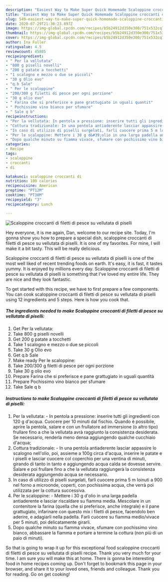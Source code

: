 ```yaml
---
description: "Easiest Way to Make Super Quick Homemade Scaloppine croccanti di filetti di pesce su vellutata di piselli"
title: "Easiest Way to Make Super Quick Homemade Scaloppine croccanti di filetti di pesce su vellutata di piselli"
slug: 549-easiest-way-to-make-super-quick-homemade-scaloppine-croccanti-di-filetti-di-pesce-su-vellutata-di-piselli
date: 2020-07-29T21:30:23.897Z
image: https://img-global.cpcdn.com/recipes/b5b24912d350e300/751x532cq70/scaloppine-croccanti-di-filetti-di-pesce-su-vellutata-di-piselli-recipe-main-photo.jpg
thumbnail: https://img-global.cpcdn.com/recipes/b5b24912d350e300/751x532cq70/scaloppine-croccanti-di-filetti-di-pesce-su-vellutata-di-piselli-recipe-main-photo.jpg
cover: https://img-global.cpcdn.com/recipes/b5b24912d350e300/751x532cq70/scaloppine-croccanti-di-filetti-di-pesce-su-vellutata-di-piselli-recipe-main-photo.jpg
author: Ina Fuller
ratingvalue: 4.5
reviewcount: 45805
recipeingredient:
- " Per la vellutata"
- "800 g piselli novelli"
- "200 g patate a tocchetti"
- "1 scalogno e mezzo o due se piccoli"
- "30 g Olio evo"
- "q.b Sale"
- " Per le scaloppine"
- "200/300 g filetti di pesce per ogni porzione"
- "30 g olio evo"
- " Farina che si preferisce e pane grattugiato in uguali quantit"
- " Pochissimo vino bianco per sfumare"
- " Sale q b"
recipeinstructions:
- "Per la vellutata: In pentola a pressione: inserire tutti gli ingredienti con 120 g d&#39;acqua. Cuocere per 10 minuti dal fischio. Quando è possibile, aprire la pentola, salare e con un frullatore ad immersione (o altro tipo) frullare fino a che la vellutata avrà raggiunto la consistenza desiderata. Se necessario, renderla meno densa aggiungendo qualche cucchiaio d&#39;acqua;"
- "Cottura tradizionale: In una pentola antiaderente lasciar appassire lo scalogno nell&#39;olio, poi, assieme a 100g circa d&#39;acqua, inserire le patate e i piselli e lasciar cuocere col coperchio per una ventina di minuti, girando di tanto in tanto e aggiungendo acqua calda se dovesse servire. Salare e poi frullare fino a che la vellutata raggiungerà la consistenza desiderata aggiungendo acqua se necessario."
- "In caso di utilizzo di piselli surgelati, farli cuocere prima 5 m loinuti a 900 nel forno a microonde, coperti, con pochissima acqua, che verrà poi utilizzata per la cottura successiva."
- "Per le scaloppine: Mettere i 30 g d&#39;olio in una larga padella antiaderente e lasciar riscaldare su fiamma media. Mescolare in un contenitore la farina (quella che si preferisce, anche integrale) e il pane grattugiato, infarinare con questo mix i filetti di pesce, facendolo ben aderire, e adagiarli nella padella. Farli cuocere su fiamma medio/vivace per 5 minuti, poi delicatamente girarli."
- "Dopo qualche minuto su fiamma vivace, sfumare con pochissimo vino bianco, abbassare la fiamma e portare a termine la cottura (non più di un paio di minuti)."
categories:
- Recipe
tags:
- scaloppine
- croccanti
- di

katakunci: scaloppine croccanti di 
nutrition: 100 calories
recipecuisine: American
preptime: "PT12M"
cooktime: "PT30M"
recipeyield: "3"
recipecategory: Lunch

---
```



![Scaloppine croccanti di filetti di pesce su vellutata di piselli](https://img-global.cpcdn.com/recipes/b5b24912d350e300/751x532cq70/scaloppine-croccanti-di-filetti-di-pesce-su-vellutata-di-piselli-recipe-main-photo.jpg)

Hey everyone, it is me again, Dan, welcome to our recipe site. Today, I'm gonna show you how to prepare a special dish, scaloppine croccanti di filetti di pesce su vellutata di piselli. It is one of my favorites. For mine, I will make it a bit tasty. This will be really delicious.



Scaloppine croccanti di filetti di pesce su vellutata di piselli is one of the most well liked of recent trending foods on earth. It's easy, it is fast, it tastes yummy. It is enjoyed by millions every day. Scaloppine croccanti di filetti di pesce su vellutata di piselli is something that I've loved my entire life. They are nice and they look fantastic.


To get started with this recipe, we have to first prepare a few components. You can cook scaloppine croccanti di filetti di pesce su vellutata di piselli using 12 ingredients and 5 steps. Here is how you cook that.

<!--inarticleads1-->

##### The ingredients needed to make Scaloppine croccanti di filetti di pesce su vellutata di piselli:

1. Get  Per la vellutata:
1. Take 800 g piselli novelli
1. Get 200 g patate a tocchetti
1. Take 1 scalogno e mezzo o due se piccoli
1. Take 30 g Olio evo
1. Get q.b Sale
1. Make ready  Per le scaloppine:
1. Take 200/300 g filetti di pesce per ogni porzione
1. Take 30 g olio evo
1. Prepare  Farina che si preferisce e pane grattugiato in uguali quantità
1. Prepare  Pochissimo vino bianco per sfumare
1. Take  Sale q b




<!--inarticleads2-->

##### Instructions to make Scaloppine croccanti di filetti di pesce su vellutata di piselli:

1. Per la vellutata: - In pentola a pressione: inserire tutti gli ingredienti con 120 g d&#39;acqua. Cuocere per 10 minuti dal fischio. Quando è possibile, aprire la pentola, salare e con un frullatore ad immersione (o altro tipo) frullare fino a che la vellutata avrà raggiunto la consistenza desiderata. Se necessario, renderla meno densa aggiungendo qualche cucchiaio d&#39;acqua;
1. Cottura tradizionale: - In una pentola antiaderente lasciar appassire lo scalogno nell&#39;olio, poi, assieme a 100g circa d&#39;acqua, inserire le patate e i piselli e lasciar cuocere col coperchio per una ventina di minuti, girando di tanto in tanto e aggiungendo acqua calda se dovesse servire. Salare e poi frullare fino a che la vellutata raggiungerà la consistenza desiderata aggiungendo acqua se necessario.
1. In caso di utilizzo di piselli surgelati, farli cuocere prima 5 m loinuti a 900 nel forno a microonde, coperti, con pochissima acqua, che verrà poi utilizzata per la cottura successiva.
1. Per le scaloppine: - Mettere i 30 g d&#39;olio in una larga padella antiaderente e lasciar riscaldare su fiamma media. Mescolare in un contenitore la farina (quella che si preferisce, anche integrale) e il pane grattugiato, infarinare con questo mix i filetti di pesce, facendolo ben aderire, e adagiarli nella padella. Farli cuocere su fiamma medio/vivace per 5 minuti, poi delicatamente girarli.
1. Dopo qualche minuto su fiamma vivace, sfumare con pochissimo vino bianco, abbassare la fiamma e portare a termine la cottura (non più di un paio di minuti).




So that is going to wrap it up for this exceptional food scaloppine croccanti di filetti di pesce su vellutata di piselli recipe. Thank you very much for your time. I am sure you will make this at home. There is gonna be interesting food in home recipes coming up. Don't forget to bookmark this page in your browser, and share it to your loved ones, friends and colleague. Thank you for reading. Go on get cooking!
